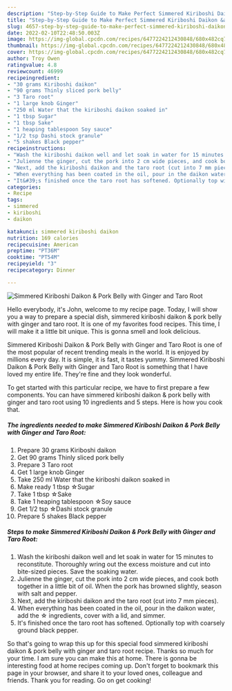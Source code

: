 ```yaml
---
description: "Step-by-Step Guide to Make Perfect Simmered Kiriboshi Daikon &amp;amp; Pork Belly with Ginger and Taro Root"
title: "Step-by-Step Guide to Make Perfect Simmered Kiriboshi Daikon &amp;amp; Pork Belly with Ginger and Taro Root"
slug: 4657-step-by-step-guide-to-make-perfect-simmered-kiriboshi-daikon-and-amp-pork-belly-with-ginger-and-taro-root
date: 2022-02-10T22:48:50.003Z
image: https://img-global.cpcdn.com/recipes/6477224212430848/680x482cq70/simmered-kiriboshi-daikon-pork-belly-with-ginger-and-taro-root-recipe-main-photo.jpg
thumbnail: https://img-global.cpcdn.com/recipes/6477224212430848/680x482cq70/simmered-kiriboshi-daikon-pork-belly-with-ginger-and-taro-root-recipe-main-photo.jpg
cover: https://img-global.cpcdn.com/recipes/6477224212430848/680x482cq70/simmered-kiriboshi-daikon-pork-belly-with-ginger-and-taro-root-recipe-main-photo.jpg
author: Troy Owen
ratingvalue: 4.8
reviewcount: 46999
recipeingredient:
- "30 grams Kiriboshi daikon"
- "90 grams Thinly sliced pork belly"
- "3 Taro root"
- "1 large knob Ginger"
- "250 ml Water that the kiriboshi daikon soaked in"
- "1 tbsp Sugar"
- "1 tbsp Sake"
- "1 heaping tablespoon Soy sauce"
- "1/2 tsp Dashi stock granule"
- "5 shakes Black pepper"
recipeinstructions:
- "Wash the kiriboshi daikon well and let soak in water for 15 minutes to reconstitute. Thoroughly wring out the excess moisture and cut into bite-sized pieces. Save the soaking water."
- "Julienne the ginger, cut the pork into 2 cm wide pieces, and cook both together in a little bit of oil. When the pork has browned slightly, season with salt and pepper."
- "Next, add the kiriboshi daikon and the taro root (cut into 7 mm pieces)."
- "When everything has been coated in the oil, pour in the daikon water, add the ☆ ingredients, cover with a lid, and simmer."
- "It&#39;s finished once the taro root has softened. Optionally top with coarsely ground black pepper."
categories:
- Recipe
tags:
- simmered
- kiriboshi
- daikon

katakunci: simmered kiriboshi daikon 
nutrition: 169 calories
recipecuisine: American
preptime: "PT36M"
cooktime: "PT54M"
recipeyield: "3"
recipecategory: Dinner

---
```



![Simmered Kiriboshi Daikon &amp; Pork Belly with Ginger and Taro Root](https://img-global.cpcdn.com/recipes/6477224212430848/680x482cq70/simmered-kiriboshi-daikon-pork-belly-with-ginger-and-taro-root-recipe-main-photo.jpg)

Hello everybody, it's John, welcome to my recipe page. Today, I will show you a way to prepare a special dish, simmered kiriboshi daikon &amp; pork belly with ginger and taro root. It is one of my favorites food recipes. This time, I will make it a little bit unique. This is gonna smell and look delicious.

Simmered Kiriboshi Daikon &amp; Pork Belly with Ginger and Taro Root is one of the most popular of recent trending meals in the world. It is enjoyed by millions every day. It is simple, it is fast, it tastes yummy. Simmered Kiriboshi Daikon &amp; Pork Belly with Ginger and Taro Root is something that I have loved my entire life. They're fine and they look wonderful.




To get started with this particular recipe, we have to first prepare a few components. You can have simmered kiriboshi daikon &amp; pork belly with ginger and taro root using 10 ingredients and 5 steps. Here is how you cook that.

<!--inarticleads1-->

##### The ingredients needed to make Simmered Kiriboshi Daikon &amp; Pork Belly with Ginger and Taro Root:

1. Prepare 30 grams Kiriboshi daikon
1. Get 90 grams Thinly sliced pork belly
1. Prepare 3 Taro root
1. Get 1 large knob Ginger
1. Take 250 ml Water that the kiriboshi daikon soaked in
1. Make ready 1 tbsp ☆Sugar
1. Take 1 tbsp ☆Sake
1. Take 1 heaping tablespoon ☆Soy sauce
1. Get 1/2 tsp ☆Dashi stock granule
1. Prepare 5 shakes Black pepper




<!--inarticleads2-->

##### Steps to make Simmered Kiriboshi Daikon &amp; Pork Belly with Ginger and Taro Root:

1. Wash the kiriboshi daikon well and let soak in water for 15 minutes to reconstitute. Thoroughly wring out the excess moisture and cut into bite-sized pieces. Save the soaking water.
1. Julienne the ginger, cut the pork into 2 cm wide pieces, and cook both together in a little bit of oil. When the pork has browned slightly, season with salt and pepper.
1. Next, add the kiriboshi daikon and the taro root (cut into 7 mm pieces).
1. When everything has been coated in the oil, pour in the daikon water, add the ☆ ingredients, cover with a lid, and simmer.
1. It&#39;s finished once the taro root has softened. Optionally top with coarsely ground black pepper.




So that's going to wrap this up for this special food simmered kiriboshi daikon &amp; pork belly with ginger and taro root recipe. Thanks so much for your time. I am sure you can make this at home. There is gonna be interesting food at home recipes coming up. Don't forget to bookmark this page in your browser, and share it to your loved ones, colleague and friends. Thank you for reading. Go on get cooking!
